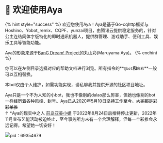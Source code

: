 # 🎉 欢迎使用Aya

{% hint style="success" %}
欢迎您使用Aya！Aya是基于Go-cqhttp框架与Hoshino、Yobot\_remix、CQPF、yunzai项目，由腾讯云提供稳定服务的，针对公主连结简体字版特化的即时通讯机器人，提供群管理、游戏助手、便利工具、娱乐工具等智能功能。

Aya的形象来源于[BanG Dream! Project](https://zh.moegirl.org.cn/Bangdream)的丸山彩(Maruyama Aya)。
{% endhint %}

你可以在左侧目录选择对应的帮助文档进行浏览。所有指令的**`@bot`**和**`彩彩`**一般可以互相替换。

本bot仅由个人维护，如需功能实现，请私聊我并提供开源的社区项目地址。

Aya只是一个不为人知的小bot，我也不像别的dalao那么厉害，但她也像别的bot一样经历着各种风控、封号。Aya已从2020年5月10日坚持工作至今。~~大家都是彩彩单推~~\
↑ \*Aya的现实中之人 [前岛亚美小姐](https://zh.moegirl.org.cn/%E5%89%8D%E5%B2%9B%E4%BA%9A%E7%BE%8E) 于2022年8月24日后推特停止更新，2022年11月宣布艺能活动被迫终止，至今事务所方未有一个合理解释，但每一个彩推会永远记得。希望她一切安好！

![pid：69354679](.gitbook/assets/0OK5PYZ%8\)SICSOMB\~]NVIV.png)
